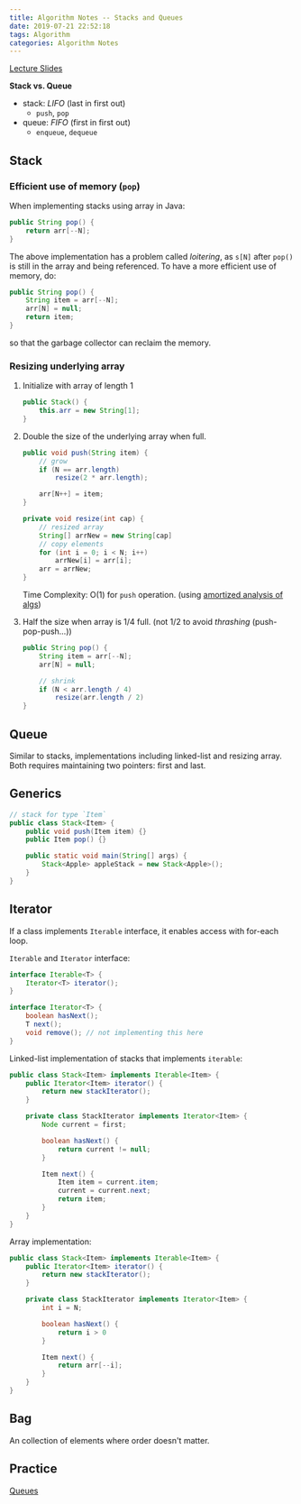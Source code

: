 ```yaml
---
title: Algorithm Notes -- Stacks and Queues
date: 2019-07-21 22:52:18
tags: Algorithm
categories: Algorithm Notes
---
```


[Lecture Slides](https://d3c33hcgiwev3.cloudfront.net/_3293220668bef735d367a188452c32dc_13StacksAndQueues.pdf?Expires=1566172800&Signature=igpl1dXVfKOFWZU1hEon-HPb6liQyEs7LnDeWbG9R-DFIaDrMymmHh9jMWKsKa4bcHxoYLujKLZs9X4ndK5jLFBr3IEeXEBe9aD1~EJBnTwT1efwccCnoqUNKtD9DqBAwSO18J22n~KTl4AVZWOEcb9DGr1FSs5IRUxJO-DQAlo_&Key-Pair-Id=APKAJLTNE6QMUY6HBC5A)

**Stack vs. Queue**
- stack: *LIFO* (last in first out)
	- `push`, `pop`
- queue: *FIFO* (first in first out)
	- `enqueue`, `dequeue`

<!-- more -->

## Stack

### Efficient use of memory (`pop`)
When implementing stacks using array in Java:

```java
public String pop() {
	return arr[--N];
}
```

The above implementation has a problem called *loitering*, as `s[N]` after `pop()` is still in the array and being referenced. To have a more efficient use of memory, do:

```java
public String pop() {
	String item = arr[--N];
	arr[N] = null;
	return item;
}
```

so that the garbage collector can reclaim the memory.

### Resizing underlying array

1. Initialize with array of length 1

	```java
	public Stack() {
		this.arr = new String[1];
	}
	```


2. Double the size of the underlying array when full.

	```java
	public void push(String item) {
		// grow
		if (N == arr.length)
			resize(2 * arr.length);

		arr[N++] = item;
	}

	private void resize(int cap) {
		// resized array
		String[] arrNew = new String[cap]
		// copy elements
		for (int i = 0; i < N; i++)
			arrNew[i] = arr[i];
		arr = arrNew;
	}
	```

	Time Complexity: O(1) for `push` operation. (using [amortized analysis of algs](https://stackoverflow.com/questions/11102585/what-is-amortized-analysis-of-algorithms))

3. Half the size when array is 1/4 full. (not 1/2 to avoid *thrashing* (push-pop-push...))

	```java
	public String pop() {
		String item = arr[--N];
		arr[N] = null;

		// shrink
		if (N < arr.length / 4)
			resize(arr.length / 2)
	}
	```


## Queue

Similar to stacks, implementations including linked-list and resizing array. Both requires maintaining two pointers: first and last.

## Generics

```java
// stack for type `Item`
public class Stack<Item> {
	public void push(Item item) {}
	public Item pop() {}

	public static void main(String[] args) {
		Stack<Apple> appleStack = new Stack<Apple>();
	}
}
```

## Iterator

If a class implements `Iterable` interface, it enables access with for-each loop.

`Iterable` and `Iterator` interface:

```java
interface Iterable<T> {
	Iterator<T> iterator();
}

interface Iterator<T> {
	boolean hasNext();
	T next();
	void remove(); // not implementing this here
}
```

Linked-list implementation of stacks that implements `iterable`:

```java
public class Stack<Item> implements Iterable<Item> {
	public Iterator<Item> iterator() {
		return new stackIterator();
	}

	private class StackIterator implements Iterator<Item> {
		Node current = first;

		boolean hasNext() {
			return current != null;
		}

		Item next() {
			Item item = current.item;
			current = current.next;
			return item;
		}
	}
}
```

Array implementation:

```java
public class Stack<Item> implements Iterable<Item> {
	public Iterator<Item> iterator() {
		return new stackIterator();
	}

	private class StackIterator implements Iterator<Item> {
		int i = N;

		boolean hasNext() {
			return i > 0
		}

		Item next() {
			return arr[--i];
		}
	}
}
```

## Bag

An collection of elements where order doesn't matter.

## Practice
[Queues](https://github.com/sgrayrw/alg-practices)